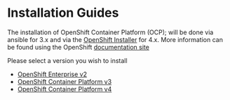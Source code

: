# Installation Guides

The installation of OpenShift Container Platform (OCP); will be done via ansible for 3.x and via the [OpenShift Installer](https://github.com/openshift/installer#openshift-installer) for 4.x. More information can be found using the OpenShift [documentation site](https://docs.openshift.com)

Please select a version you wish to install

* [OpenShift Enterprise v2](https://github.com/christianh814/notes/blob/master/documents/openshift_v2.md)
* [OpenShift Container Platform v3](3.md)
* [OpenShift Container Platform v4](../ocp4_upi/)
